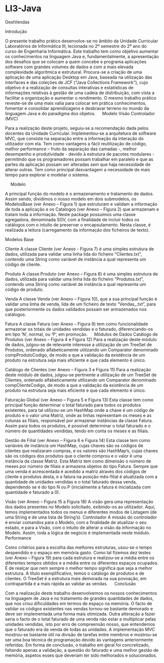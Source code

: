 # LI3-Java
GestVendas

Introdução

O presente trabalho prático desenvolve-se no âmbito da Unidade Curricular Laboratórios de Informática III, lecionada no 2º semestre do 2º ano do curso de Engenharia Informática.
Este trabalho tem como objetivo aumentar os conhecimentos na linguagem Java e, fundamentalmente, a apresentação dos desafios que se colocam a quem concebe e programa aplicações software com grandes volumes de dados e com a mais elevada complexidade algorítmica e estrutural. 
Procura-se a criação de uma aplicação de uma aplicação Desktop em Java, baseada na utilização das interfaces e das coleções de JCF (“Java Collections Framework”), cujo objetivo é a realização de consultas interativas e estatísticas de informações relativas à gestão de uma cadeia de distribuição, com vista a facilitar a organização e aumentar o rendimento.
O mesmo trabalho prático reveste-se de uma mais valia para colocar em prática conhecimentos, fomentar e consolidar aprendizagens e desbravar terreno no mundo da linguagem Java e do paradigma dos objetos. 
 
Modelo Visão Controlador (MVC)

Para a realização deste projeto, seguiu-se a recomendação dada pelos docentes da Unidade Curricular. Implementou-se a arquitetura de software MVC, que consiste na separação entre a informação da interação do utilizador com ela.
Tem como vantagens a fácil reutilização de código, melhor performance – fruto da separação das camadas -, melhor desempenho e produtividade - devido à estrutura de pacotes modulares - permitindo que os programadores possam trabalhar em paralelo e que as partes da aplicação possam ser alteradas sem que haja necessidade de alterar outras.
Tem como principal desvantagem a necessidade de mais tempo para explorar e modelar o sistema.

 
Modelo

A principal função do modelo é o armazenamento e tratamento de dados.
Assim sendo, dividimos o nosso modelo em dois submodelos, os ModelosBase (ver Anexo – Figura 1) que estruturam e validam a informação de toda a aplicação e os Catalogos (ver Anexo – Figura 2) que armazenam e tratam toda a informação. 
Neste package possuímos uma classe agregadora, denominada SGV, com a finalidade de incluir todos os catálogos com o intuito de preservar o encapsulamento. Nesta classe, é realizada a leitura (carregamento da informação dos ficheiros de texto).

Modelos Base

Cliente
A classe Cliente (ver Anexo - Figura 7) é uma simples estrutura de dados, utilizada para validar uma linha lida do ficheiro “Clientes.txt”, contendo uma String como variável de instância a qual representa um código de cliente.

Produto
A classe Produto (ver Anexo – Figura 8) é uma simples estrutura de dados, utilizada para validar uma linha lida do ficheiro “Produtos.txt”, contendo uma String como variável de instância a qual representa um código de produto. 

Venda
A classe Venda (ver Anexo – Figura 10), que a sua principal função é validar uma linha de venda, lida de um ficheiro de texto “Vendas_.txt”, para que posteriormente os dados validados possam ser armazenados nos catálogos.

Fatura
A classe Fatura (ver Anexo – Figura 9) tem como funcionalidade armazenar os totais de unidades vendidas e o faturado, diferenciando-os em tipo ‘N’, normal, ou ‘P’, em promoção.
 
Módulos de Dados
Catálogo de Produtos 
(ver Anexo – Figura 4 e Figura 12)
Para a realização deste módulo de dados, julgou-se de relevante interesse a utilização de um TreeSet de Produtos, ordenado alfabeticamente utilizando um Comparator denominado compProdutoCodigo, de modo a que a validação da existência de um produto na estrutura seja mais eficiente e que cada elemento é único. 

Catálogo de Clientes 
(ver Anexo – Figura 3 e Figura 11)
Para a realização deste módulo de dados, julgou-se pertinente a utilização de um TreeSet de Clientes, ordenado alfabeticamente utilizando um Comparator denominado compClienteCodigo, de modo a que a validação da existência de um produto na estrutura seja mais eficiente e que cada elemento é único.

Faturação Global 
(ver Anexo – Figura 5 e Figura 13) 
Esta classe tem como principal função determinar o total faturado para todos os produtos existentes, para tal utilizou-se um HashMap onde a chave é um código de produto e o valor uma Matriz, onde as linhas representam os meses e as colunas as filiais, responsável por armazenar instâncias da classe Fatura. Assim para todos os produtos, é possível determinar o total faturado e o número de quantidades vendidas, tendo em conta os meses e as filiais.

Gestão de Filial 
(ver Anexo – Figura 6 e Figura 14) 
Esta classe tem como variáveis de instância um HashMap, cujas chaves são os códigos de clientes que realizaram compras, e os valores são HashMap’s, cujas chaves são os códigos dos produtos que o cliente comprou e o valor é uma instância da classe Matriz. Esta Matriz tem como dimensão o número de meses por número de filiais e armazena objetos do tipo Fatura. Sempre que uma venda é acrescentada é acedido a matriz através dos códigos de cliente e produtos desta, e a fatura na posição mês-filial é atualizada com a quantidade de unidades vendidas e o total faturado dessa venda, dependendo se é do tipo N ou P (inicialmente a fatura é inicializada com quantidade e faturado a 0).


Visão
(ver Anexo – Figura 15 a Figura 18)
A visão gera uma representação dos dados presentes no Modelo solicitado, exibindo-os ao utilizador.
Aqui, temos implementados todos os menus e diferentes modos de Listagem (de uma String e de uma lista de String’s). 
Controlador
A missão do controlador é enviar comandos para o Modelo, com a finalidade de atualizar o seu estado, e para a Visão, com o intuito de alterar a visão da informação no Modelo.
Assim, toda a lógica de negócio é implementada neste módulo. 
Performance

Como critérios para a escolha das melhores estruturas, usou-se o tempo despendido e o espaço em memória gasto.
Como tal fizemos dez testes (ver Anexo – Figura 19) para cada estrutura e realizou-se a média entre os diferentes tempos obtidos e a média entre os diferentes espaços ocupados.
É de realçar que nem sempre o melhor tempo significa que seja a melhor estrutura. A título exemplificativo, temos o catálogo de produtos e de clientes. O TreeSet é a estrutura mais demorada na sua povoação, em contrapartida é a mais rápida ao validar as vendas.
 
Conclusão

Com a realização deste trabalho desenvolvemos os nossos conhecimentos na linguagem de Java e no tratamento de grandes quantidades de dados, que nos criou dificuldades em termos de espaço na memória. 
O facto de validar os códigos existentes nas vendas tornou-se bastante demorado e deve ser implementada uma forma mais otimizada. Outra alteração a fazer seria o facto de o total faturado de uma venda não estar a multiplicar pelas unidades vendidas, isto por erro de compreensão nosso, que entendemos que o faturado era da venda de todas as unidades. A implementação MVC mostrou-se bastante útil na divisão de tarefas entre membros e mostrou-se ser uma boa técnica de programação devido às vantagens anteriormente referidas. 
Em forma de conclusão, o trabalho em geral foi concretizado, faltando apenas a validação, a questão do faturado e uma melhor gestão de memória, aspetos esses que deveriam ter sido melhorados e solucionados.
